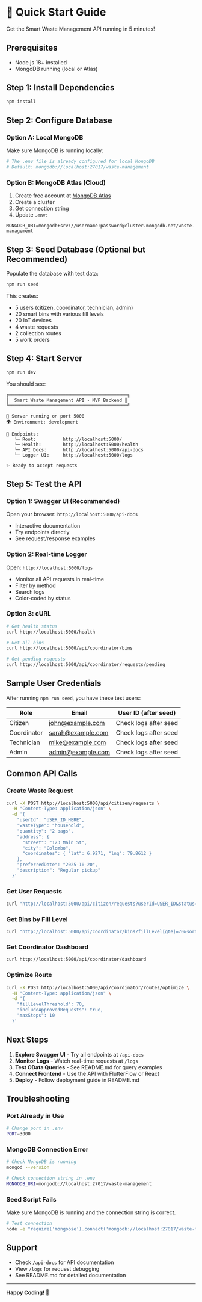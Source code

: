 # 🚀 Quick Start Guide

Get the Smart Waste Management API running in 5 minutes!

## Prerequisites

- Node.js 18+ installed
- MongoDB running (local or Atlas)

## Step 1: Install Dependencies

```bash
npm install
```

## Step 2: Configure Database

### Option A: Local MongoDB

Make sure MongoDB is running locally:

```bash
# The .env file is already configured for local MongoDB
# Default: mongodb://localhost:27017/waste-management
```

### Option B: MongoDB Atlas (Cloud)

1. Create free account at [MongoDB Atlas](https://www.mongodb.com/cloud/atlas)
2. Create a cluster
3. Get connection string
4. Update `.env`:

```env
MONGODB_URI=mongodb+srv://username:password@cluster.mongodb.net/waste-management
```

## Step 3: Seed Database (Optional but Recommended)

Populate the database with test data:

```bash
npm run seed
```

This creates:
- 5 users (citizen, coordinator, technician, admin)
- 20 smart bins with various fill levels
- 20 IoT devices
- 4 waste requests
- 2 collection routes
- 5 work orders

## Step 4: Start Server

```bash
npm run dev
```

You should see:

```
╔════════════════════════════════════════════╗
║  Smart Waste Management API - MVP Backend ║
╚════════════════════════════════════════════╝

🚀 Server running on port 5000
🌍 Environment: development

📍 Endpoints:
   └─ Root:          http://localhost:5000/
   └─ Health:        http://localhost:5000/health
   └─ API Docs:      http://localhost:5000/api-docs
   └─ Logger UI:     http://localhost:5000/logs

✨ Ready to accept requests
```

## Step 5: Test the API

### Option 1: Swagger UI (Recommended)

Open your browser: `http://localhost:5000/api-docs`

- Interactive documentation
- Try endpoints directly
- See request/response examples

### Option 2: Real-time Logger

Open: `http://localhost:5000/logs`

- Monitor all API requests in real-time
- Filter by method
- Search logs
- Color-coded by status

### Option 3: cURL

```bash
# Get health status
curl http://localhost:5000/health

# Get all bins
curl http://localhost:5000/api/coordinator/bins

# Get pending requests
curl http://localhost:5000/api/coordinator/requests/pending
```

## Sample User Credentials

After running `npm run seed`, you have these test users:

| Role        | Email                | User ID (after seed)      |
|-------------|----------------------|---------------------------|
| Citizen     | john@example.com     | Check logs after seed     |
| Coordinator | sarah@example.com    | Check logs after seed     |
| Technician  | mike@example.com     | Check logs after seed     |
| Admin       | admin@example.com    | Check logs after seed     |

## Common API Calls

### Create Waste Request

```bash
curl -X POST http://localhost:5000/api/citizen/requests \
  -H "Content-Type: application/json" \
  -d '{
    "userId": "USER_ID_HERE",
    "wasteType": "household",
    "quantity": "2 bags",
    "address": {
      "street": "123 Main St",
      "city": "Colombo",
      "coordinates": { "lat": 6.9271, "lng": 79.8612 }
    },
    "preferredDate": "2025-10-20",
    "description": "Regular pickup"
  }'
```

### Get User Requests

```bash
curl "http://localhost:5000/api/citizen/requests?userId=USER_ID&status=pending"
```

### Get Bins by Fill Level

```bash
curl "http://localhost:5000/api/coordinator/bins?fillLevel[gte]=70&sort=fillLevel:desc"
```

### Get Coordinator Dashboard

```bash
curl http://localhost:5000/api/coordinator/dashboard
```

### Optimize Route

```bash
curl -X POST http://localhost:5000/api/coordinator/routes/optimize \
  -H "Content-Type: application/json" \
  -d '{
    "fillLevelThreshold": 70,
    "includeApprovedRequests": true,
    "maxStops": 10
  }'
```

## Next Steps

1. **Explore Swagger UI** - Try all endpoints at `/api-docs`
2. **Monitor Logs** - Watch real-time requests at `/logs`
3. **Test OData Queries** - See README.md for query examples
4. **Connect Frontend** - Use the API with FlutterFlow or React
5. **Deploy** - Follow deployment guide in README.md

## Troubleshooting

### Port Already in Use

```bash
# Change port in .env
PORT=3000
```

### MongoDB Connection Error

```bash
# Check MongoDB is running
mongod --version

# Check connection string in .env
MONGODB_URI=mongodb://localhost:27017/waste-management
```

### Seed Script Fails

Make sure MongoDB is running and the connection string is correct.

```bash
# Test connection
node -e "require('mongoose').connect('mongodb://localhost:27017/waste-management').then(() => console.log('Connected!'), err => console.error(err))"
```

## Support

- Check `/api-docs` for API documentation
- View `/logs` for request debugging
- See README.md for detailed documentation

---

**Happy Coding! 🎉**

